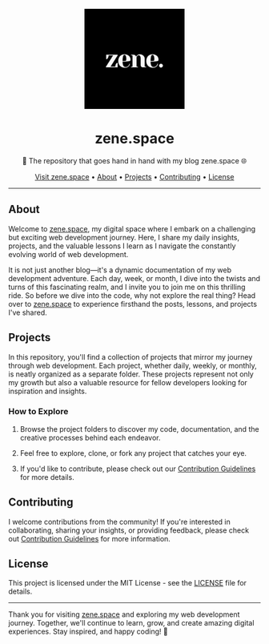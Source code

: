<p align="center">
  <a href="https://zene.space">
    <img src="/images/zene_black.png" alt="zene.space Logo" width="200" height="200">
  </a>
</p>

<h1 align="center">zene.space</h1>

<p align="center">
    🚀 The repository that goes hand in hand with my blog zene.space 🌐
</p>

<p align="center">
  <a href="https://zene.space">Visit zene.space</a> •
  <a href="#about">About</a> •
  <a href="#projects">Projects</a> •
  <a href="#contributing">Contributing</a> •
  <a href="#license">License</a>
</p>

---

## About

Welcome to [zene.space](https://zene.space), my digital space where I embark on a challenging but exciting web development journey. Here, I share my daily insights, projects, and the valuable lessons I learn as I navigate the constantly evolving world of web development.  

It is not just another blog—it's a dynamic documentation of my web development adventure. Each day, week, or month, I dive into the twists and turns of this fascinating realm, and I invite you to join me on this thrilling ride. So before we dive into the code, why not explore the real thing? Head over to [zene.space](https://zene.space) to experience firsthand the posts, lessons, and projects I've shared.

## Projects

In this repository, you'll find a collection of projects that mirror my journey through web development. Each project, whether daily, weekly, or monthly, is neatly organized as a separate folder. These projects represent not only my growth but also a valuable resource for fellow developers looking for inspiration and insights.

### How to Explore

1. Browse the project folders to discover my code, documentation, and the creative processes behind each endeavor.

2. Feel free to explore, clone, or fork any project that catches your eye.

3. If you'd like to contribute, please check out our [Contribution Guidelines](CONTRIBUTING.md) for more details.

## Contributing

I welcome contributions from the community! If you're interested in collaborating, sharing your insights, or providing feedback, please check out [Contribution Guidelines](CONTRIBUTING.md) for more information.

## License

This project is licensed under the MIT License - see the [LICENSE](LICENSE) file for details.

---

Thank you for visiting [zene.space](https://zene.space) and exploring my web development journey. Together, we'll continue to learn, grow, and create amazing digital experiences. Stay inspired, and happy coding! 🌟

